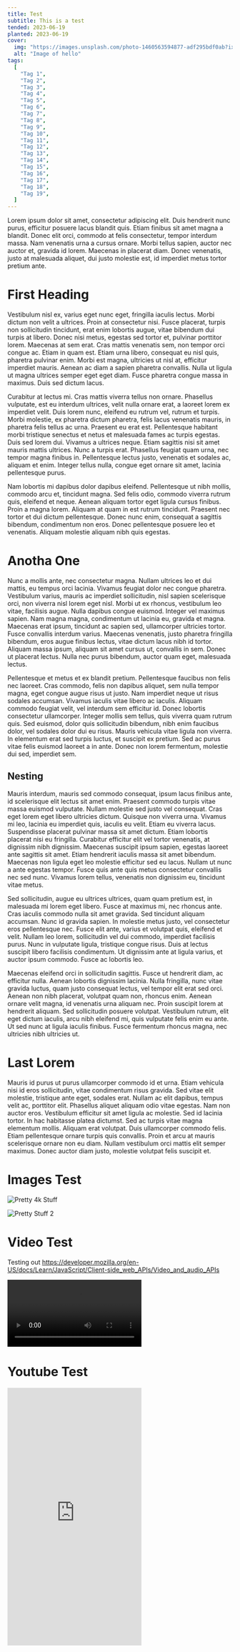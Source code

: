 ```yaml
---
title: Test
subtitle: This is a test
tended: 2023-06-19
planted: 2023-06-19
cover:
  img: "https://images.unsplash.com/photo-1460563594877-adf295bdf0ab?ixlib=rb-4.0.3&ixid=M3wxMjA3fDB8MHxjb2xsZWN0aW9uLXBhZ2V8MXwyMDg0NDc5fHxlbnwwfHx8fHw%3D&auto=format&fit=crop&w=700&q=60"
  alt: "Image of hello"
tags:
  [
    "Tag 1",
    "Tag 2",
    "Tag 3",
    "Tag 4",
    "Tag 5",
    "Tag 6",
    "Tag 7",
    "Tag 8",
    "Tag 9",
    "Tag 10",
    "Tag 11",
    "Tag 12",
    "Tag 13",
    "Tag 14",
    "Tag 15",
    "Tag 16",
    "Tag 17",
    "Tag 18",
    "Tag 19",
  ]
---
```


Lorem ipsum dolor sit amet, consectetur adipiscing elit. Duis hendrerit nunc purus, efficitur posuere lacus blandit quis. Etiam finibus sit amet magna a blandit. Donec elit orci, commodo at felis consectetur, tempor interdum massa. Nam venenatis urna a cursus ornare. Morbi tellus sapien, auctor nec auctor et, gravida id lorem. Maecenas in placerat diam. Donec venenatis, justo at malesuada aliquet, dui justo molestie est, id imperdiet metus tortor pretium ante.

# First Heading

Vestibulum nisl ex, varius eget nunc eget, fringilla iaculis lectus. Morbi dictum non velit a ultrices. Proin at consectetur nisi. Fusce placerat, turpis non sollicitudin tincidunt, erat enim lobortis augue, vitae bibendum dui turpis at libero. Donec nisi metus, egestas sed tortor et, pulvinar porttitor lorem. Maecenas at sem erat. Cras mattis venenatis sem, non tempor orci congue ac. Etiam in quam est. Etiam urna libero, consequat eu nisl quis, pharetra pulvinar enim. Morbi est magna, ultricies ut nisl at, efficitur imperdiet mauris. Aenean ac diam a sapien pharetra convallis. Nulla ut ligula ut magna ultrices semper eget eget diam. Fusce pharetra congue massa in maximus. Duis sed dictum lacus.

Curabitur at lectus mi. Cras mattis viverra tellus non ornare. Phasellus vulputate, est eu interdum ultrices, velit nulla ornare erat, a laoreet lorem ex imperdiet velit. Duis lorem nunc, eleifend eu rutrum vel, rutrum et turpis. Morbi molestie, ex pharetra dictum pharetra, felis lacus venenatis mauris, in pharetra felis tellus ac urna. Praesent eu erat est. Pellentesque habitant morbi tristique senectus et netus et malesuada fames ac turpis egestas. Duis sed lorem dui. Vivamus a ultrices neque. Etiam sagittis nisi sit amet mauris mattis ultrices. Nunc a turpis erat. Phasellus feugiat quam urna, nec tempor magna finibus in. Pellentesque lectus justo, venenatis et sodales ac, aliquam et enim. Integer tellus nulla, congue eget ornare sit amet, lacinia pellentesque purus.

Nam lobortis mi dapibus dolor dapibus eleifend. Pellentesque ut nibh mollis, commodo arcu et, tincidunt magna. Sed felis odio, commodo viverra rutrum quis, eleifend et neque. Aenean aliquam tortor eget ligula cursus finibus. Proin a magna lorem. Aliquam at quam in est rutrum tincidunt. Praesent nec tortor et dui dictum pellentesque. Donec nunc enim, consequat a sagittis bibendum, condimentum non eros. Donec pellentesque posuere leo et venenatis. Aliquam molestie aliquam nibh quis egestas.

# Anotha One

Nunc a mollis ante, nec consectetur magna. Nullam ultrices leo et dui mattis, eu tempus orci lacinia. Vivamus feugiat dolor nec congue pharetra. Vestibulum varius, mauris ac imperdiet sollicitudin, nisl sapien scelerisque orci, non viverra nisl lorem eget nisl. Morbi ut ex rhoncus, vestibulum leo vitae, facilisis augue. Nulla dapibus congue euismod. Integer vel maximus sapien. Nam magna magna, condimentum ut lacinia eu, gravida et magna. Maecenas erat ipsum, tincidunt ac sapien sed, ullamcorper ultricies tortor. Fusce convallis interdum varius. Maecenas venenatis, justo pharetra fringilla bibendum, eros augue finibus lectus, vitae dictum lacus nibh id tortor. Aliquam massa ipsum, aliquam sit amet cursus ut, convallis in sem. Donec ut placerat lectus. Nulla nec purus bibendum, auctor quam eget, malesuada lectus.

Pellentesque et metus et ex blandit pretium. Pellentesque faucibus non felis nec laoreet. Cras commodo, felis non dapibus aliquet, sem nulla tempor magna, eget congue augue risus ut justo. Nam imperdiet neque ut risus sodales accumsan. Vivamus iaculis vitae libero ac iaculis. Aliquam commodo feugiat velit, vel interdum sem efficitur id. Donec lobortis consectetur ullamcorper. Integer mollis sem tellus, quis viverra quam rutrum quis. Sed euismod, dolor quis sollicitudin bibendum, nibh enim faucibus dolor, vel sodales dolor dui eu risus. Mauris vehicula vitae ligula non viverra. In elementum erat sed turpis luctus, et suscipit ex pretium. Sed ac purus vitae felis euismod laoreet a in ante. Donec non lorem fermentum, molestie dui sed, imperdiet sem.

## Nesting

Mauris interdum, mauris sed commodo consequat, ipsum lacus finibus ante, id scelerisque elit lectus sit amet enim. Praesent commodo turpis vitae massa euismod vulputate. Nullam molestie sed justo vel consequat. Cras eget lorem eget libero ultricies dictum. Quisque non viverra urna. Vivamus mi leo, lacinia eu imperdiet quis, iaculis eu velit. Etiam eu viverra lacus. Suspendisse placerat pulvinar massa sit amet dictum. Etiam lobortis placerat nisi eu fringilla. Curabitur efficitur elit vel tortor venenatis, at dignissim nibh dignissim. Maecenas suscipit ipsum sapien, egestas laoreet ante sagittis sit amet. Etiam hendrerit iaculis massa sit amet bibendum. Maecenas non ligula eget leo molestie efficitur sed eu lacus. Nullam ut nunc a ante egestas tempor. Fusce quis ante quis metus consectetur convallis nec sed nunc. Vivamus lorem tellus, venenatis non dignissim eu, tincidunt vitae metus.

Sed sollicitudin, augue eu ultrices ultrices, quam quam pretium est, in malesuada mi lorem eget libero. Fusce at maximus mi, nec rhoncus ante. Cras iaculis commodo nulla sit amet gravida. Sed tincidunt aliquam accumsan. Nunc id gravida sapien. In molestie metus justo, vel consectetur eros pellentesque nec. Fusce elit ante, varius et volutpat quis, eleifend et velit. Nullam leo lorem, sollicitudin vel dui commodo, imperdiet facilisis purus. Nunc in vulputate ligula, tristique congue risus. Duis at lectus suscipit libero facilisis condimentum. Ut dignissim ante at ligula varius, et auctor ipsum commodo. Fusce ac lobortis leo.

Maecenas eleifend orci in sollicitudin sagittis. Fusce ut hendrerit diam, ac efficitur nulla. Aenean lobortis dignissim lacinia. Nulla fringilla, nunc vitae gravida luctus, quam justo consequat lectus, vel tempor elit erat sed orci. Aenean non nibh placerat, volutpat quam non, rhoncus enim. Aenean ornare velit magna, id venenatis urna aliquam nec. Proin suscipit lorem at hendrerit aliquam. Sed sollicitudin posuere volutpat. Vestibulum rutrum, elit eget dictum iaculis, arcu nibh eleifend mi, quis vulputate felis enim eu ante. Ut sed nunc at ligula iaculis finibus. Fusce fermentum rhoncus magna, nec ultricies nibh ultricies ut.

# Last Lorem

Mauris id purus ut purus ullamcorper commodo id et urna. Etiam vehicula nisi id eros sollicitudin, vitae condimentum risus gravida. Sed vitae elit molestie, tristique ante eget, sodales erat. Nullam ac elit dapibus, tempus velit ac, porttitor elit. Phasellus aliquet aliquam odio vitae egestas. Nam non auctor eros. Vestibulum efficitur sit amet ligula ac molestie. Sed id lacinia tortor. In hac habitasse platea dictumst. Sed ac turpis vitae magna elementum mollis. Aliquam erat volutpat. Duis ullamcorper commodo felis. Etiam pellentesque ornare turpis quis convallis. Proin et arcu at mauris scelerisque ornare non eu diam. Nullam vestibulum orci mattis elit semper maximus. Donec auctor diam justo, molestie volutpat felis suscipit et.

# Images Test

![Pretty 4k Stuff](https://wallpaperaccess.com/full/6788153.jpg)

<img alt="Pretty Stuff 2" src="https://wallpaperaccess.com/full/6788153.jpg"/>

# Video Test

Testing out https://developer.mozilla.org/en-US/docs/Learn/JavaScript/Client-side_web_APIs/Video_and_audio_APIs

<video>
    <source src="https://mdn.github.io/learning-area/html/multimedia-and-embedding/video-and-audio-content/rabbit320.mp4" type="video/mp4"/>
</video>

# Youtube Test

<iframe width="auto" height="577" className="aspect-video" src="https://www.youtube.com/embed/dQw4w9WgXcQ" title="Rick Astley - Never Gonna Give You Up (Official Music Video)" frameBorder="0" allow="accelerometer; autoplay; clipboard-write; encrypted-media; gyroscope; picture-in-picture; web-share" allowFullScreen></iframe>
